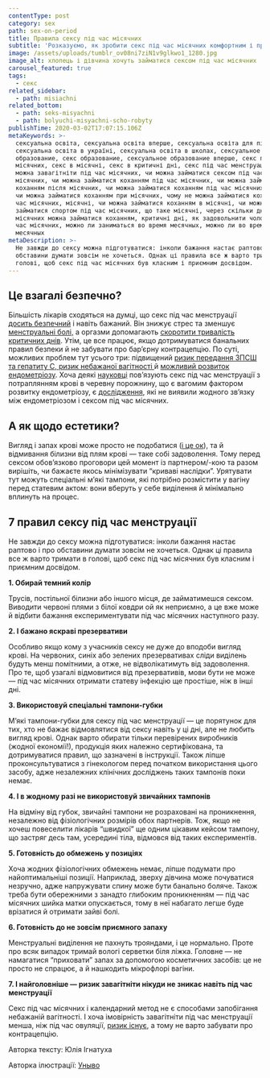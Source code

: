 ```yaml
---
contentType: post
category: sex
path: sex-on-period
title: Правила сексу під час місячних
subtitle: 'Розказуємо, як зробити секс під час місячних комфортним і приємним'
image: /assets/uploads/tumblr_ov08ni7ziN1v9glkwo1_1280.jpg
image_alt: хлопець і дівчина хочуть займатися сексом під час місячних
carousel_featured: true
tags:
  - секс
related_sidebar:
  - path: misiachni
related_bottom:
  - path: seks-misyachni
  - path: bolyuchi-misyachni-scho-robyty
publishTime: 2020-03-02T17:07:15.106Z
metaKeywords: >-
  сексуальна освіта, сексуальна освіта вперше, сексуальна освіта для підлітків,
  сексуальна освіта в україні, сексуальна освіта в школах, сексуальное
  образование, секс образование, сексуальное образование вперше, секс під час
  місячних, секс в місячні, секс в критичні дні, секс під час менструації, Чи
  можна завагітніти під час місячних, чи можна займатися сексом під час
  місячних, чи можна займатися коханням під час місячних, чи можна займатися
  коханням після місячних, чи можна займатися коханням під час місячних відео,
  чи можна займатися коханням при місячних, чому не можна займатися коханням під
  час місячних, місячні, чи можна займатися коханням в місячні, чи можна
  займатися спортом під час місячних, що таке місячні, через скільки днів після
  місячних можна займатися коханням, критичні дні, як задовольнити чоловіка під
  час місячних, можно ли заниматься во время месячных, можно ли во время
  месячных 
metaDescription: >-
  Не завжди до сексу можна підготуватися: інколи бажання настає раптово і про
  обставини думати зовсім не хочеться. Однак ці правила все ж варто тримати в
  голові, щоб секс під час місячних був класним і приємним досвідом.
---
```

## Це взагалі безпечно?

Більшість лікарів сходяться на думці, що секс під час менструації [досить безпечний](https://www.ncbi.nlm.nih.gov/pmc/articles/PMC6290188/) і навіть бажаний. Він знижує стрес та зменшує [менструальні болі,](https://www.sciencedirect.com/science/article/pii/S1726490109703132) а оргазми допомагають [скоротити тривалість критичних днів](https://www.athenainstitute.com/candm.html). Утім, це все працює, якщо дотримуватися банальних правил безпеки й не забувати про бар’єрну контрацепцію. По суті, можливих проблем тут усього три: підвищений [ризик передання ЗПСШ та гепатиту С, ризик небажаної вагітності ](https://www.ncbi.nlm.nih.gov/pmc/articles/PMC6290188/)й [можливий розвиток ендометріозу](https://www.ncbi.nlm.nih.gov/pmc/articles/PMC6642425/). Хоча деякі [науковці](https://www.qscience.com/docserver/fulltext/qmj/2011/1/qmj.2011.1.9.pdf?expires=1582792907&id=id&accname=guest&checksum=42D7E6ADF039985D0085647A3D13F7C1) пов’язують секс під час менструації з потраплянням крові в черевну порожнину, що є вагомим фактором розвитку ендометріозу, є [дослідження](https://www.karger.com/Article/PDF/26033), які не виявили жодного зв’язку між ендометріозом і сексом під час місячних.

## А як щодо естетики?

Вигляд і запах крові може просто не подобатися ([і це ок](https://journals.sagepub.com/doi/10.1177/0959353510396674)), та й відмивання білизни від плям крові — таке собі задоволення. Тому перед сексом обов’язково проговори цей момент із партнером/-кою та разом вирішіть, чи бажаєте якось мінімізувати “криваві наслідки”. Урятувати тут можуть спеціальні м’які тампони, які потрібно розмістити у вагіну перед статевим актом: вони вберуть у себе виділення й мінімально вплинуть на процес. 

## 7 правил сексу під час менструації

Не завжди до сексу можна підготуватися: інколи бажання настає раптово і про обставини думати зовсім не хочеться. Однак ці правила все ж варто тримати в голові, щоб секс під час місячних був класним і приємним досвідом.

**1. Обирай темний колір**

Трусів, постільної білизни або іншого місця, де займатимешся сексом. Виводити червоні плями з білої ковдри ой як неприємно, а це вже може й відбити бажання експериментувати під час місячних наступного разу.

**2. І бажано яскраві презервативи**

Особливо якщо кому з учасників сексу не дуже до вподоби вигляд крові. На червоних, синіх або зелених презервативах сліди виділень будуть менш помітними, а отже, не відволікатимуть від задоволення. Про те, щоб узагалі відмовитися від презервативів, мови бути не може — під час місячних отримати статеву інфекцію ще простіше, ніж в інші дні.

**3. Використовуй спеціальні тампони-губки**

М’які тампони-губки для сексу під час менструації — це порятунок для тих, хто не бажає відмовлятися від сексу навіть у ці дні, але не любить вигляд крові. Однак варто обирати тільки перевірених виробників (жодної економії!), продукція яких належно сертифікована, та дотримуватися правил, що зазначені в інструкції. Також ліпше проконсультуватися з гінекологом перед початком використання цього засобу, адже незалежних клінічних досліджень таких тампонів поки немає. 

**4. І в жодному разі не використовуй звичайних тампонів**

На відміну від губок, звичайні тампони не розраховані на проникнення, незалежно від фізіологічних розмірів обох партнерів. Тож, якщо не хочеш повеселити лікарів “швидкої” ще одним цікавим кейсом тампону, що застряг десь там, усередині тіла, відмовся від таких експериментів. 

**5. Готовність до обмежень у позиціях**

Хоча жодних фізіологічних обмежень немає, ліпше подумати про найоптимальніші позиції. Наприклад, зверху дівчина може почуватися незручно, адже напружувати спину може бути банально боляче. Також треба бути обережними з занадто глибоким проникненням — під час місячних шийка матки опускається, тому в неї набагато легше буде врізатися й отримати зайві болі.

**6. Готовність до не зовсім приємного запаху**

Менструальні виділення не пахнуть трояндами, і це нормально. Проте про всяк випадок тримай вологі серветки біля ліжка. Головне — не намагатися “приховати” запах за допомогою косметичних засобів: це не просто не спрацює, а й нашкодить мікрофлорі вагіни. 

**7. І найголовніше — ризик завагітніти нікуди не зникає навіть під час менструації**

Секс під час місячних і календарний метод не є способами запобігання небажаній вагітності. І хоча імовірність завагітніти під час менструації менша, ніж під час овуляції, [ризик існує](https://books.google.com.ua/books?id=5IhuDwAAQBAJ&printsec=frontcover&dq=project+woman+%D0%BB%D1%83%D0%B1%D0%BD%D0%B8%D0%BD&hl=en&newbks=1&newbks_redir=0&sa=X&redir_esc=y#v=onepage&q=project%20woman%20%D0%BB%D1%83%D0%B1%D0%BD%D0%B8%D0%BD&f=false), а тому не варто забувати про контрацепцію. 



Авторка тексту: Юлія Ігнатуха

Авторка ілюстрації: [Уныво](https://www.instagram.com/unyvo_/)
